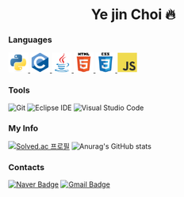 <h1 align="center">Ye jin Choi 🔥</h1>
<p align="left">
</p>

<h3 align="left">Languages</h3>
<p align="left"> 
   <a href="https://www.python.org" target="_blank" rel="noreferrer"> 
    <img src="https://raw.githubusercontent.com/devicons/devicon/master/icons/python/python-original.svg" alt="python" width="40" height="40"/>
  </a>
  <a href="https://www.cprogramming.com/" target="_blank" rel="noreferrer"> 
    <img src="https://raw.githubusercontent.com/devicons/devicon/master/icons/c/c-original.svg" alt="c" width="40" height="40"/> 
  </a> 
   <a href="https://www.java.com" target="_blank" rel="noreferrer"> 
    <img src="https://raw.githubusercontent.com/devicons/devicon/master/icons/java/java-original.svg" alt="java" width="40" height="40"/> 
  </a> 
   <a href="https://www.w3.org/html/" target="_blank" rel="noreferrer"> 
    <img src="https://raw.githubusercontent.com/devicons/devicon/master/icons/html5/html5-original-wordmark.svg" alt="html5" width="40" height="40"/>
  </a> 
  <a href="https://www.w3schools.com/css/" target="_blank" rel="noreferrer"> 
    <img src="https://raw.githubusercontent.com/devicons/devicon/master/icons/css3/css3-original-wordmark.svg" alt="css3" width="40" height="40"/> 
  </a> 
  <a href="https://developer.mozilla.org/en-US/docs/Web/JavaScript" target="_blank" rel="noreferrer"> 
    <img src="https://raw.githubusercontent.com/devicons/devicon/master/icons/javascript/javascript-original.svg" alt="javascript" width="40" height="40"/> 
  </a>
</p>
<p align="left">
</p>

### Tools
![Git](https://img.shields.io/badge/Git-F05032.svg?&style=for-the-badge&logo=Git&logoColor=white)
![Eclipse IDE](https://img.shields.io/badge/Eclipse%20IDE-2C2255.svg?&style=for-the-badge&logo=Eclipse%20IDE&logoColor=white)
![Visual Studio Code](https://img.shields.io/badge/Visual%20Studio%20Code-007ACC.svg?&style=for-the-badge&logo=Visual%20Studio%20Code&logoColor=white)
<p align="left">
</p>

### My Info
[![Solved.ac 프로필](http://mazassumnida.wtf/api/v2/generate_badge?boj=jinmimi7u)](https://solved.ac/jinmimi7u)
![Anurag's GitHub stats](https://github-readme-stats.vercel.app/api?username=dPwls03&show_icons=true&theme=tokyonight)

### Contacts
[![Naver Badge](https://img.shields.io/badge/Naver-03C75A?style=flat-square&logo=Naver&logoColor=white&link=mailto:jinmimi7u@naver.com)](mailto:jinmimi7u@naver.com)
[![Gmail Badge](https://img.shields.io/badge/Gmail-d14836?style=flat-square&logo=Gmail&logoColor=white&link=mailto:jinmimi7u@gmail.com)](mailto:jinmimi7u@gmail.com)
